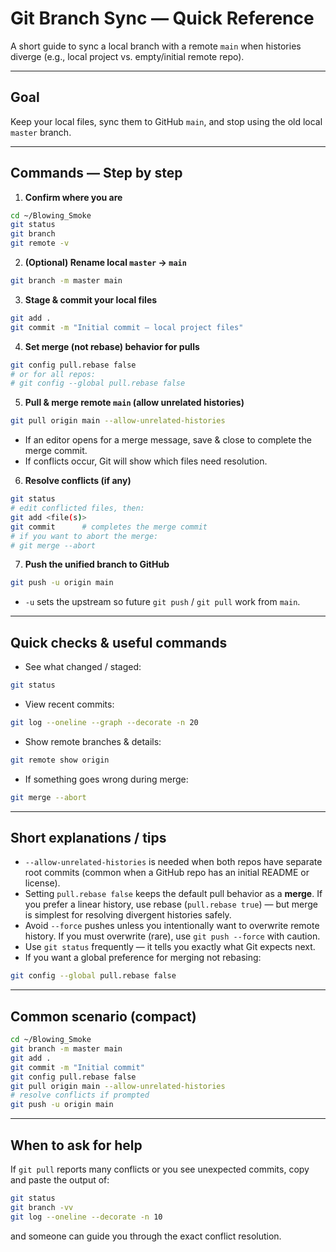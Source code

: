 # Git Branch Sync — Quick Reference

A short guide to sync a local branch with a remote `main` when histories diverge (e.g., local project vs. empty/initial remote repo).

---

## Goal
Keep your local files, sync them to GitHub `main`, and stop using the old local `master` branch.

---

## Commands — Step by step

1. **Confirm where you are**
```bash
cd ~/Blowing_Smoke
git status
git branch
git remote -v
```

2. **(Optional) Rename local `master` → `main`**
```bash
git branch -m master main
```

3. **Stage & commit your local files**
```bash
git add .
git commit -m "Initial commit — local project files"
```

4. **Set merge (not rebase) behavior for pulls**
```bash
git config pull.rebase false
# or for all repos:
# git config --global pull.rebase false
```

5. **Pull & merge remote `main` (allow unrelated histories)**
```bash
git pull origin main --allow-unrelated-histories
```
- If an editor opens for a merge message, save & close to complete the merge commit.
- If conflicts occur, Git will show which files need resolution.

6. **Resolve conflicts (if any)**
```bash
git status
# edit conflicted files, then:
git add <file(s)>
git commit      # completes the merge commit
# if you want to abort the merge:
# git merge --abort
```

7. **Push the unified branch to GitHub**
```bash
git push -u origin main
```
- `-u` sets the upstream so future `git push` / `git pull` work from `main`.

---

## Quick checks & useful commands
- See what changed / staged:
```bash
git status
```
- View recent commits:
```bash
git log --oneline --graph --decorate -n 20
```
- Show remote branches & details:
```bash
git remote show origin
```
- If something goes wrong during merge:
```bash
git merge --abort
```

---

## Short explanations / tips
- `--allow-unrelated-histories` is needed when both repos have separate root commits (common when a GitHub repo has an initial README or license).
- Setting `pull.rebase false` keeps the default pull behavior as a **merge**. If you prefer a linear history, use rebase (`pull.rebase true`) — but merge is simplest for resolving divergent histories safely.
- Avoid `--force` pushes unless you intentionally want to overwrite remote history. If you must overwrite (rare), use `git push --force` with caution.
- Use `git status` frequently — it tells you exactly what Git expects next.
- If you want a global preference for merging not rebasing:
```bash
git config --global pull.rebase false
```

---

## Common scenario (compact)
```bash
cd ~/Blowing_Smoke
git branch -m master main
git add .
git commit -m "Initial commit"
git config pull.rebase false
git pull origin main --allow-unrelated-histories
# resolve conflicts if prompted
git push -u origin main
```

---

## When to ask for help
If `git pull` reports many conflicts or you see unexpected commits, copy and paste the output of:
```bash
git status
git branch -vv
git log --oneline --decorate -n 10
```
and someone can guide you through the exact conflict resolution.
